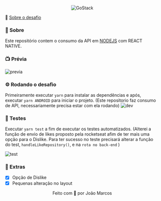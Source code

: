 <br/>
<p align="center">
  <img src="https://i.ibb.co/zFDDm5s/Go-Stack-Logo.png" alt="GoStack"/>
</p>

🚀 [Sobre o desafio](https://github.com/brunodesde1987/desafio-conceitos-react-native)

### 📃 Sobre

Este repositório contem o consumo da API em [NODEJS](https://github.com/joaotorresmarques/GoStack-DESAFIO01) com REACT NATIVE.

### 📺 Prévia
![previa](https://i.ibb.co/7CqHcpF/celular.jpg)

### ⚙️ Rodando o desafio
Primeiramente executar `yarn` para instalar as dependências e após, executar `yarn ANDROID` para iniciar o projeto. (Este repositorio faz consumo de API, necessariamente precisa estar com ela rodando)
![dev](https://i.ibb.co/rmL57LJ/run.jpg)

### 🧪 Testes
Executar `yarn test` a fim de executar os testes automatizados.
(Alterei a função de envio de likes proposto pela rocketseat afim de ter mais uma opção para o Dislike. Para ter sucesso no teste precisará alterar a função do test, `handleLikeRepository()`, e na `rota no back-end` )

![test](https://i.ibb.co/brgdcYG/teste.jpg)

### 🍆 Extras

- [x] Opção de Dislike
- [x] Pequenas alteração no layout

<p align="center">
Feito com 💛 por João Marcos
</p>